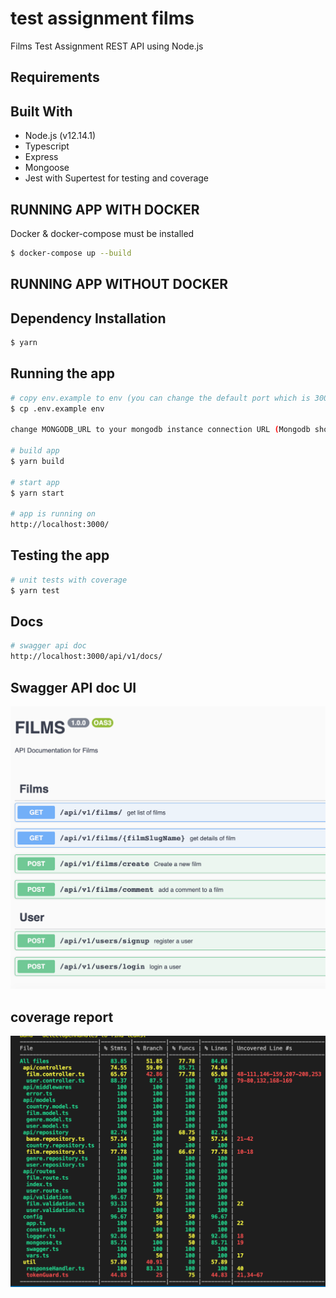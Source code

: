 # test assignment films
Films Test Assignment REST API using Node.js

## Requirements

## Built With
- Node.js (v12.14.1)
- Typescript
- Express
- Mongoose
- Jest with Supertest for testing and coverage

## RUNNING APP WITH DOCKER
Docker & docker-compose must be installed

```bash
$ docker-compose up --build
```

## RUNNING APP WITHOUT DOCKER

## Dependency Installation

```bash
$ yarn 
```
## Running the app

```bash
# copy env.example to env (you can change the default port which is 3000)
$ cp .env.example env

change MONGODB_URL to your mongodb instance connection URL (Mongodb should be installed and running)

# build app
$ yarn build

# start app
$ yarn start

# app is running on
http://localhost:3000/

```
## Testing the app

```bash
# unit tests with coverage
$ yarn test

```

## Docs

```bash
# swagger api doc
http://localhost:3000/api/v1/docs/

```

## Swagger API doc UI

![Swagger UI](https://github.com/yogeshkathayat/test-assignment-films/raw/master/swagger.png)

## coverage report

![Unit Test with coverage](https://github.com/yogeshkathayat/test-assignment-films/raw/master/coverage.png)
